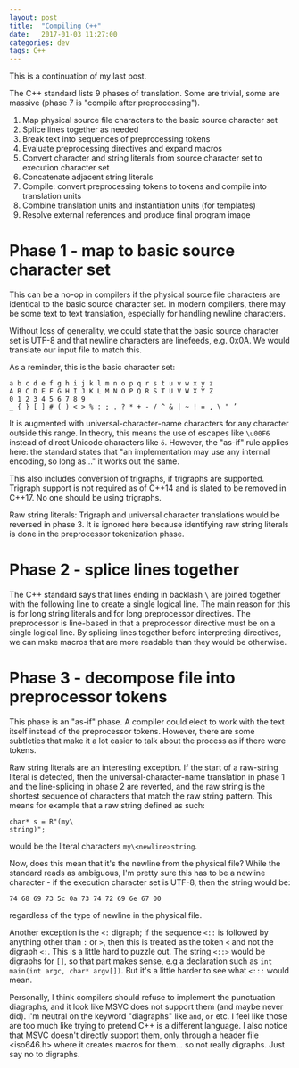 ```yaml
---
layout: post
title:  "Compiling C++"
date:   2017-01-03 11:27:00
categories: dev
tags: C++
---
```


This is a continuation of my last post.

The C++ standard lists 9 phases of translation. Some are trivial, some are massive (phase 7 is "compile
after preprocessing").

1. Map physical source file characters to the basic source character set
2. Splice lines together as needed
3. Break text into sequences of preprocessing tokens
4. Evaluate preprocessing directives and expand macros
5. Convert character and string literals from source character set to execution character set
6. Concatenate adjacent string literals
7. Compile: convert preprocessing tokens to tokens and compile into translation units
8. Combine translation units and instantiation units (for templates)
9. Resolve external references and produce final program image

# Phase 1 - map to basic source character set

This can be a no-op in compilers if the physical source file characters are identical to the basic
source character set. In modern compilers, there may be some text to text translation, especially
for handling newline characters.

Without loss of generality, we could state that the basic source character set is UTF-8 and that
newline characters are linefeeds, e.g. 0x0A. We would translate our input file to match this.

As a reminder, this is the basic character set:

    a b c d e f g h i j k l m n o p q r s t u v w x y z
    A B C D E F G H I J K L M N O P Q R S T U V W X Y Z
    0 1 2 3 4 5 6 7 8 9
    _ { } [ ] # ( ) < > % : ; . ? * + - / ^ & | ~ ! = , \ " ’

It is augmented with universal-character-name characters for any character outside this range.
In theory, this means the use of escapes like `\u00F6` instead of direct Unicode characters like
`ö`. However, the "as-if" rule applies here: the standard states that "an implementation may use
any internal encoding, so long as..." it works out the same.

This also includes conversion of trigraphs, if trigraphs are supported. Trigraph support is not required
as of C++14 and is slated to be removed in C++17. No one should be using trigraphs.

Raw string literals: Trigraph and universal character translations would be reversed in phase 3. It is
ignored here because identifying raw string literals is done in the preprocessor tokenization phase.

# Phase 2 - splice lines together

The C++ standard says that lines ending in backlash `\` are joined together with the following line
to create a single logical line. The main reason for this is for long string literals and for long
preprocessor directives. The preprocessor is line-based in that a preprocessor directive must be on
a single logical line. By splicing lines together before interpreting directives, we can make macros
that are more readable than they would be otherwise.

# Phase 3 - decompose file into preprocessor tokens

This phase is an "as-if" phase. A compiler could elect to work with the text itself instead of the
preprocessor tokens. However, there are some subtleties that make it a lot easier to talk about the
process as if there were tokens.

Raw string literals are an interesting exception. If the start of a raw-string literal is detected,
then the universal-character-name translation in phase 1 and the line-splicing in phase 2 are reverted,
and the raw string is the shortest sequence of characters that match the raw string pattern. This
means for example that a raw string defined as such:

    char* s = R"(my\
    string)";

would be the literal characters `my\<newline>string`.

Now, does this mean that it's the newline from the physical file? While the standard reads as ambiguous,
I'm pretty sure this has to be a newline character - if the execution character set is UTF-8, then
the string would be:

    74 68 69 73 5c 0a 73 74 72 69 6e 67 00

regardless of the type of newline in the physical file.

Another exception is the `<:` digraph; if the sequence `<::` is followed by anything other than `:` or `>`, then
this is treated as the token `<` and not the digraph `<:`. This is a little hard to puzzle out. The string `<::>`
would be digraphs for `[]`, so that part makes sense, e.g a declaration such as `int main(int argc, char* argv[])`.
But it's a little harder to see what `<:::` would mean.

Personally, I think compilers should refuse to implement the punctuation diagraphs, and it look like MSVC
does not support them (and maybe never did). I'm neutral on the keyword "diagraphs" like `and`, `or` etc.
I feel like those are too much like trying to pretend C++ is a different language. I also notice that
MSVC doesn't directly support them, only through a header file <iso646.h> where it creates macros for them...
so not really digraphs. Just say no to digraphs.
